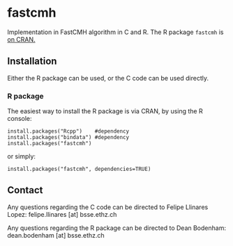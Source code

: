 # fastcmh

Implementation in FastCMH algorithm in C and R. The R package `fastcmh` is [on CRAN.](https://CRAN.R-project.org/package=fastcmh)

## Installation

Either the R package can be used, or the C code can be used directly.

### R package

The easiest way to install the R package is via CRAN, by using the R console:

```
install.packages("Rcpp")    #dependency  
install.packages("bindata") #dependency  
install.packages("fastcmh")
```

or simply:

```
install.packages("fastcmh", dependencies=TRUE)
```


## Contact

Any questions regarding the C code can be directed to Felipe Llinares Lopez: felipe.llinares [at] bsse.ethz.ch  

Any questions regarding the R package can be directed to Dean Bodenham: dean.bodenham [at] bsse.ethz.ch 
